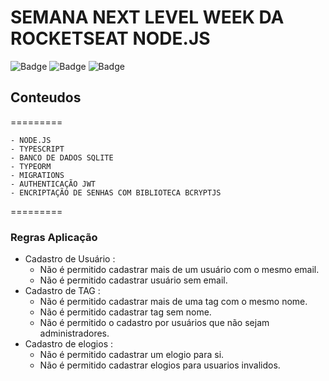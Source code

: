 # SEMANA NEXT LEVEL WEEK DA ROCKETSEAT NODE.JS
![Badge](https://img.shields.io/badge/Node.JS-Back--End-green)
![Badge](https://img.shields.io/badge/Express-Back--End-Black)
![Badge](https://img.shields.io/badge/API--Rest-Back--End-Blue)

## Conteudos
=========
<!--ts-->
    - NODE.JS
    - TYPESCRIPT
    - BANCO DE DADOS SQLITE
    - TYPEORM
    - MIGRATIONS
    - AUTHENTICAÇÃO JWT
    - ENCRIPTAÇÃO DE SENHAS COM BIBLIOTECA BCRYPTJS
<!--te-->
=========

### Regras Aplicação
- Cadastro de Usuário : 
    - Não é permitido cadastrar mais de um usuário com o mesmo email.
    - Não é permitido cadastrar usuário sem email.
- Cadastro de TAG :
    - Não é permitido cadastrar mais de uma tag com o mesmo nome.
    - Não é permitido cadastrar tag sem nome.
    - Não é permitido o cadastro por usuários que não sejam administradores.
- Cadastro de elogios : 
    - Não é permitido cadastrar um elogio para si.
    - Não é permitido cadastrar elogios para usuarios invalidos.